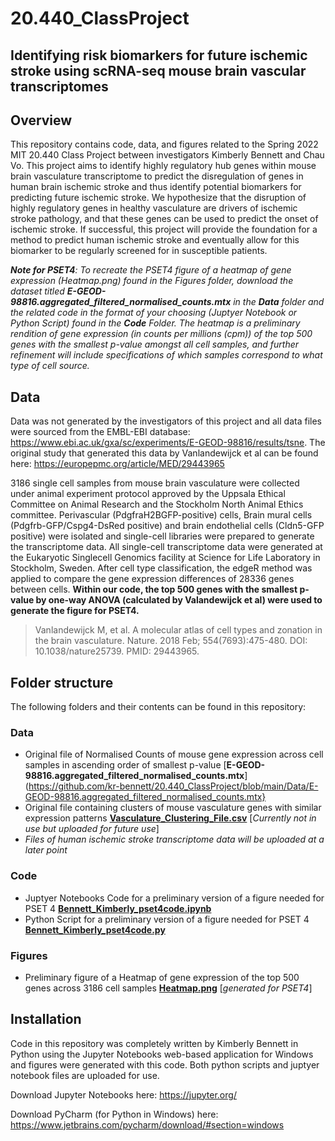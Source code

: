 # 20.440_ClassProject
## Identifying risk biomarkers for future ischemic stroke using scRNA-seq mouse brain vascular transcriptomes

## Overview
This repository contains code, data, and figures related to the Spring 2022 MIT 20.440 Class Project between investigators Kimberly Bennett and Chau Vo. This project aims to identify highly regulatory hub genes within mouse brain vasculature transcriptome to predict the disregulation of genes in human brain ischemic stroke and thus identify potential biomarkers for predicting future ischemic stroke. We hypothesize that the disruption of highly regulatory genes in healthy vasculature are drivers of ischemic stroke pathology, and that these genes can be used to predict the onset of ischemic stroke. If successful, this project will provide the foundation for a method to predict human ischemic stroke and eventually allow for this biomarker to be regularly screened for in susceptible patients.

*__Note for PSET4__: To recreate the PSET4 figure of a heatmap of gene expression (Heatmap.png) found in the Figures folder, download the dataset titled **E-GEOD-98816.aggregated_filtered_normalised_counts.mtx** in the **Data** folder and the related code in the format of your choosing (Juptyer Notebook or Python Script) found in the **Code** Folder. The heatmap is a preliminary rendition of gene expression (in counts per millions (cpm)) of the top 500 genes with the smallest p-value amongst all cell samples, and further refinement will include specifications of which samples correspond to what type of cell source.*

## Data
Data was not generated by the investigators of this project and all data files were sourced from the EMBL-EBI database: https://www.ebi.ac.uk/gxa/sc/experiments/E-GEOD-98816/results/tsne. The original study that generated this data by Vanlandewijck et al can be found here: https://europepmc.org/article/MED/29443965

3186 single cell samples from mouse brain vasculature were collected under animal experiment protocol approved by the Uppsala Ethical Committee on Animal Research and the Stockholm North Animal Ethics committee. Perivascular (PdgfraH2BGFP-positive) cells, Brain mural cells (Pdgfrb-GFP/Cspg4-DsRed positive) and brain endothelial cells (Cldn5-GFP positive) were isolated and single-cell libraries were prepared to generate the transcriptome data. All single-cell transcriptome data were generated at the Eukaryotic Singlecell Genomics facility at Science for Life Laboratory in Stockholm, Sweden. After cell type classification, the edgeR method was applied to compare the gene expression differences of 28336 genes between cells. **Within our code, the top 500 genes with the smallest p-value by one-way ANOVA (calculated by Valandewijck et al) were used to generate the figure for PSET4.**

> Vanlandewijck M, et al. A molecular atlas of cell types and zonation in the brain vasculature. Nature. 2018 Feb; 554(7693):475-480. DOI: 10.1038/nature25739. PMID: 29443965.

## Folder structure
The following folders and their contents can be found in this repository:
### Data
-   Original file of Normalised Counts of mouse gene expression across cell samples in ascending order of smallest p-value [**E-GEOD-98816.aggregated_filtered_normalised_counts.mtx**](https://github.com/kr-bennett/20.440_ClassProject/blob/main/Data/E-GEOD-98816.aggregated_filtered_normalised_counts.mtx}
-   Original file containing clusters of mouse vasculature genes with similar expression patterns [**Vasculature_Clustering_File.csv**](https://github.com/kr-bennett/20.440_ClassProject/blob/main/Data/Vasculature_Clustering_File.tsv) [*Currently not in use but uploaded for future use*]
-   *Files of human ischemic stroke transcriptome data will be uploaded at a later point*
### Code
-   Juptyer Notebooks Code for a preliminary version of a figure needed for PSET 4 [**Bennett_Kimberly_pset4code.ipynb**](https://github.com/kr-bennett/20.440_ClassProject/blob/main/Code/Bennett_Kimberly_pset4code.ipynb)
-   Python Script for a preliminary version of a figure needed for PSET 4 [**Bennett_Kimberly_pset4code.py**](https://github.com/kr-bennett/20.440_ClassProject/blob/main/Code/Bennett_Kimberly_pset4code.py)
### Figures
-   Preliminary figure of a Heatmap of gene expression of the top 500 genes across 3186 cell samples [**Heatmap.png**](https://github.com/kr-bennett/20.440_ClassProject/blob/main/Figures/Heatmap.png) [*generated for PSET4*]

## Installation
Code in this repository was completely written by Kimberly Bennett in Python using the Jupyter Notebooks web-based application for Windows and figures were generated with this code. Both python scripts and juptyer notebook files are uploaded for use.

Download Jupyter Notebooks here: https://jupyter.org/

Download PyCharm (for Python in Windows) here: https://www.jetbrains.com/pycharm/download/#section=windows
